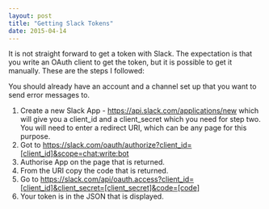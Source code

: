 ```yaml
---
layout: post
title: "Getting Slack Tokens"
date: 2015-04-14
---
```

It is not straight forward to get a token with Slack. The expectation is that you write an OAuth client to get the token, but it is possible to get it manually. These are the steps I followed:

You should already have an account and a channel set up that you want to send error messages to.
<ol>
	<li>Create a new Slack App - <a href="https://api.slack.com/applications/new">https://api.slack.com/applications/new</a> which will give you a client_id and a client_secret which you need for step two. You will need to enter a redirect URI, which can be any page for this purpose.</li>
	<li>Got to <a href="https://slack.com/oauth/authorize?client_id=%5Bclient_id%5D&scope=chat:write:bot">https://slack.com/oauth/authorize?client_id=[client_id]&scope=chat:write:bot</a></li>
	<li>Authorise App on the page that is returned.</li>
	<li>From the URI copy the code that is returned.</li>
	<li>Go to <a href="https://slack.com/api/oauth.access?client_id=%5Bclient_id%5D&client_secret=%5Bclient_secret%5D&code=%5Bcode%5D">https://slack.com/api/oauth.access?client_id=[client_id]&client_secret=[client_secret]&code=[code]</a></li>
	<li>Your token is in the JSON that is displayed.</li>
</ol>
